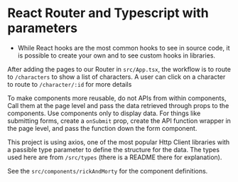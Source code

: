 # React Router and Typescript with parameters

- While React hooks are the most common hooks to see in source code, it is possible to create your own and to see custom hooks in libraries.

After adding the pages to our Router in `src/App.tsx`, the workflow is to route to `/characters` to show a list of characters. A user can click on a character to route to `/character/:id` for more details

To make components more reusable, do not APIs from within components, Call them at the page level and pass the data retrieved through props to the components. Use components only to display data. For things like submitting forms, create a `onSubmit` prop, create the API function wrapper in the page level, and pass the function down the form component.

This project is using axios, one of the most popular Http Client libraries with a passible type parameter to define the structure for the data. The types used here are from `/src/types` (there is a README there for explanation).

See the `src/components/rickAndMorty` for the component definitions.